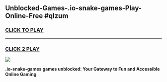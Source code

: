 
## Unblocked-Games-.io-snake-games-Play-Online-Free #qlzum
<h3>
<a href="https://us.freeplayer.one?title=.io-snake-games&ref=10M">CLICK TO PLAY</a></h3>
<hr>

<h3>
<a href="https://us.freeplayer.one?title=.io-snake-games&ref=10M">CLICK 2 PLAY</a>
  
</h3>

<a href="https://us.freeplayer.one?title=.io-snake-games&ref=10M"><img src="https://clearcache.store/games.png"></a>


**.io-snake-games games unblocked: Your Gateway to Fun and Accessible Online Gaming**
